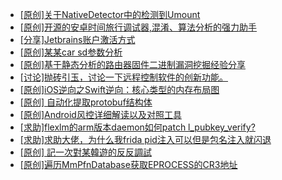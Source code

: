 + [[原创]关于NativeDetector中的检测到Umount](https://bbs.kanxue.com/thread-286664.htm)
+ [[原创]开源的安卓时间旅行调试器,混淆、算法分析的强力助手](https://bbs.kanxue.com/thread-286457.htm)
+ [[分享]Jetbrains账户激活方式](https://bbs.kanxue.com/thread-284298.htm)
+ [[原创]某某car sd参数分析](https://bbs.kanxue.com/thread-286646.htm)
+ [[原创]基于静态分析的路由器固件二进制漏洞挖掘经验分享](https://bbs.kanxue.com/thread-286055.htm)
+ [[讨论]抛砖引玉，讨论一下远程控制软件的创新功能。](https://bbs.kanxue.com/thread-284515.htm)
+ [[原创]iOS逆向之Swift逆向：核心类型的内存布局图](https://bbs.kanxue.com/thread-281215.htm)
+ [[原创] 自动化提取protobuf结构体](https://bbs.kanxue.com/thread-285969.htm)
+ [[原创]Android风控详细解读以及对照工具](https://bbs.kanxue.com/thread-286120.htm)
+ [[求助]flexlm的arm版本daemon如何patch l_pubkey_verify?](https://bbs.kanxue.com/thread-286667.htm)
+ [[求助]求助大佬，为什么我frida pid注入可以但是包名注入就闪退](https://bbs.kanxue.com/thread-286655.htm)
+ [[原创] 記一次對某韓遊的反反調試](https://bbs.kanxue.com/thread-286089.htm)
+ [[原创]遍历MmPfnDatabase获取EPROCESS的CR3地址](https://bbs.kanxue.com/thread-286598.htm)
